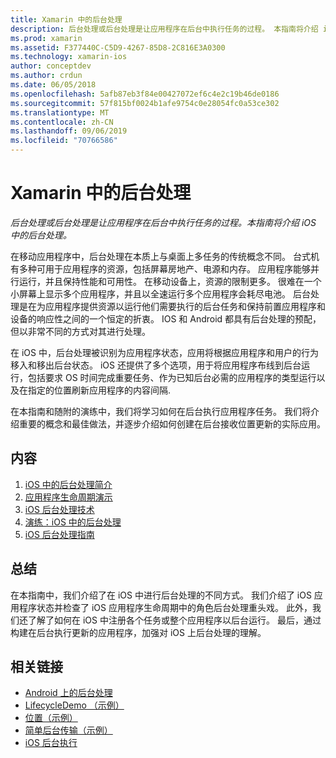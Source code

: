 ```yaml
---
title: Xamarin 中的后台处理
description: 后台处理或后台处理是让应用程序在后台中执行任务的过程。 本指南将介绍 iOS 中的后台处理。
ms.prod: xamarin
ms.assetid: F377440C-C5D9-4267-85D8-2C816E3A0300
ms.technology: xamarin-ios
author: conceptdev
ms.author: crdun
ms.date: 06/05/2018
ms.openlocfilehash: 5afb87eb3f84e00427072ef6c4e2c19b46de0186
ms.sourcegitcommit: 57f815bf0024b1afe9754c0e28054fc0a53ce302
ms.translationtype: MT
ms.contentlocale: zh-CN
ms.lasthandoff: 09/06/2019
ms.locfileid: "70766586"
---
```

# <a name="backgrounding-in-xamarinios"></a>Xamarin 中的后台处理

_后台处理或后台处理是让应用程序在后台中执行任务的过程。本指南将介绍 iOS 中的后台处理。_

在移动应用程序中，后台处理在本质上与桌面上多任务的传统概念不同。 台式机有多种可用于应用程序的资源，包括屏幕房地产、电源和内存。 应用程序能够并行运行，并且保持性能和可用性。 在移动设备上，资源的限制更多。 很难在一个小屏幕上显示多个应用程序，并且以全速运行多个应用程序会耗尽电池。 后台处理是在为应用程序提供资源以运行他们需要执行的后台任务和保持前置应用程序和设备的响应性之间的一个恒定的折衷。 IOS 和 Android 都具有后台处理的预配，但以非常不同的方式对其进行处理。

在 iOS 中，后台处理被识别为应用程序状态，应用将根据应用程序和用户的行为移入和移出后台状态。 iOS 还提供了多个选项，用于将应用程序布线到后台运行，包括要求 OS 时间完成重要任务、作为已知后台必需的应用程序的类型运行以及在指定的位置刷新应用程序的内容间隔.

在本指南和随附的演练中，我们将学习如何在后台执行应用程序任务。 我们将介绍重要的概念和最佳做法，并逐步介绍如何创建在后台接收位置更新的实际应用。

## <a name="contents"></a>内容

1. [iOS 中的后台处理简介](~/ios/app-fundamentals/backgrounding/introduction-to-backgrounding-in-ios.md)
1. [应用程序生命周期演示](~/ios/app-fundamentals/backgrounding/application-lifecycle-demo.md)
1. [iOS 后台处理技术](~/ios/app-fundamentals/backgrounding/ios-backgrounding-techniques/index.md)
1. [演练：iOS 中的后台处理](~/ios/app-fundamentals/backgrounding/ios-backgrounding-walkthroughs/index.md)
1. [iOS 后台处理指南](~/ios/app-fundamentals/backgrounding/ios-backgrounding-guidance.md)

## <a name="summary"></a>总结

在本指南中，我们介绍了在 iOS 中进行后台处理的不同方式。 我们介绍了 iOS 应用程序状态并检查了 iOS 应用程序生命周期中的角色后台处理重头戏。 此外，我们还了解了如何在 iOS 中注册各个任务或整个应用程序以后台运行。 最后，通过构建在后台执行更新的应用程序，加强对 iOS 上后台处理的理解。

## <a name="related-links"></a>相关链接

- [Android 上的后台处理](~/android/app-fundamentals/services/index.md)
- [LifecycleDemo （示例）](https://docs.microsoft.com/samples/xamarin/ios-samples/lifecycledemo)
- [位置（示例）](https://docs.microsoft.com/samples/xamarin/ios-samples/location)
- [简单后台传输（示例）](https://docs.microsoft.com/samples/xamarin/ios-samples/simplebackgroundtransfer)
- [iOS 后台执行](https://developer.apple.com/library/ios/documentation/iPhone/Conceptual/iPhoneOSProgrammingGuide/BackgroundExecution/BackgroundExecution.html)
